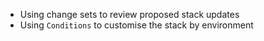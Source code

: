 - Using change sets to review proposed stack updates 
- Using `Conditions` to customise the stack by environment